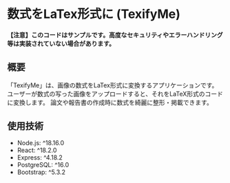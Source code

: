 # 数式をLaTex形式に (TexifyMe)
#### 【注意】このコードはサンプルです。高度なセキュリティやエラーハンドリング等は実装されていない場合があります。
## 概要
「TexifyMe」は、画像の数式をLaTex形式に変換するアプリケーションです。
ユーザーが数式の写った画像をアップロードすると、それをLaTeX形式のコードに変換します。
論文や報告書の作成時に数式を綺麗に整形・掲載できます。

## 使用技術
- Node.js: ^18.16.0
- React: ^18.2.0
- Express: ^4.18.2
- PostgreSQL: ^16.0
- Bootstrap: ^5.3.2
